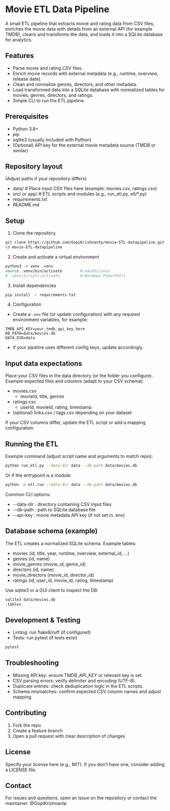 # Movie ETL Data Pipeline

A small ETL pipeline that extracts movie and rating data from CSV files, enriches the movie data with details from an external API (for example TMDB), cleans and transforms the data, and loads it into a SQLite database for analytics.

## Features
- Parse movie and rating CSV files.
- Enrich movie records with external metadata (e.g., runtime, overview, release date).
- Clean and normalize genres, directors, and other metadata.
- Load transformed data into a SQLite database with normalized tables for movies, genres, directors, and ratings.
- Simple CLI to run the ETL pipeline.

## Prerequisites
- Python 3.8+
- pip
- sqlite3 (usually included with Python)
- (Optional) API key for the external movie metadata source (TMDB or similar)

## Repository layout
(Adjust paths if your repository differs)
- data/               # Place input CSV files here (example: movies.csv, ratings.csv)
- src/ or app/        # ETL scripts and modules (e.g., run_etl.py, etl/*.py)
- requirements.txt
- README.md

## Setup

1. Clone the repository
```bash
git clone https://github.com/GopiKrishnavtp/movie-ETL-datapipeline.git
cd movie-ETL-datapipeline
```

2. Create and activate a virtual environment
```bash
python3 -m venv .venv
source .venv/bin/activate        # macOS/Linux
# .venv\Scripts\activate         # Windows PowerShell
```

3. Install dependencies
```bash
pip install -r requirements.txt
```

4. Configuration
- Create a `.env` file (or update configuration) with any required environment variables, for example:
```
TMDB_API_KEY=your_tmdb_api_key_here
DB_PATH=data/movies.db
DATA_DIR=data
```
- If your pipeline uses different config keys, update accordingly.

## Input data expectations
Place your CSV files in the data directory (or the folder you configure). Example expected files and columns (adapt to your CSV schema):

- movies.csv
  - movieId, title, genres
- ratings.csv
  - userId, movieId, rating, timestamp
- (optional) links.csv / tags.csv depending on your dataset

If your CSV columns differ, update the ETL script or add a mapping configuration.

## Running the ETL
Example command (adjust script name and arguments to match repo):
```bash
python run_etl.py --data-dir data --db-path data/movies.db
```
Or if the entrypoint is a module:
```bash
python -m etl.run --data-dir data --db-path data/movies.db
```

Common CLI options:
- --data-dir : directory containing CSV input files
- --db-path  : path to SQLite database file
- --api-key  : movie metadata API key (if not set in .env)

## Database schema (example)
The ETL creates a normalized SQLite schema. Example tables:
- movies (id, title, year, runtime, overview, external_id, ...)
- genres (id, name)
- movie_genres (movie_id, genre_id)
- directors (id, name)
- movie_directors (movie_id, director_id)
- ratings (id, user_id, movie_id, rating, timestamp)

Use sqlite3 or a GUI client to inspect the DB:
```bash
sqlite3 data/movies.db
.tables
```

## Development & Testing
- Linting: run flake8/ruff (if configured)
- Tests: run pytest (if tests exist)
```bash
pytest
```

## Troubleshooting
- Missing API key: ensure TMDB_API_KEY or relevant key is set.
- CSV parsing errors: verify delimiter and encoding (UTF-8).
- Duplicate entries: check deduplication logic in the ETL scripts.
- Schema mismatches: confirm expected CSV column names and adjust mapping.

## Contributing
1. Fork the repo
2. Create a feature branch
3. Open a pull request with clear description of changes

## License
Specify your license here (e.g., MIT). If you don't have one, consider adding a LICENSE file.

## Contact
For issues and questions, open an issue on the repository or contact the maintainer: @GopiKrishnavtp
